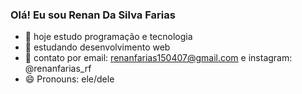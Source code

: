 ### Olá! Eu sou Renan Da Silva Farias

- 🔭 hoje estudo programação e tecnologia
- 🌱 estudando desenvolvimento web
- 👯 contato por email: renanfarias150407@gmail.com e instagram: @renanfarias_rf
- 😄 Pronouns: ele/dele
